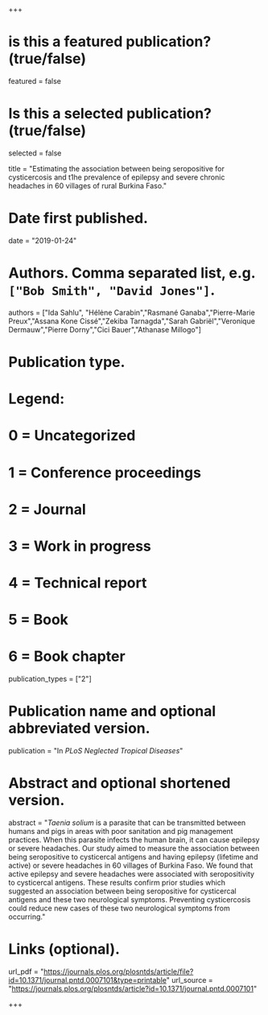 +++
# is this a featured publication? (true/false)
featured = false
# Is this a selected publication? (true/false)
selected = false

title = "Estimating the association between being seropositive for
cysticercosis and t1he prevalence of epilepsy and severe chronic headaches in 60 villages of
rural Burkina Faso."

# Date first published.
date = "2019-01-24"

# Authors. Comma separated list, e.g. `["Bob Smith", "David Jones"]`.
authors = ["Ida Sahlu", "Hélėne Carabin","Rasmané Ganaba","Pierre-Marie Preux","Assana Kone Cissé","Zekiba Tarnagda","Sarah Gabriël","Veronique Dermauw","Pierre Dorny","Cici Bauer","Athanase Millogo"]

# Publication type.
# Legend:
# 0 = Uncategorized
# 1 = Conference proceedings
# 2 = Journal
# 3 = Work in progress
# 4 = Technical report
# 5 = Book
# 6 = Book chapter
publication_types = ["2"]

# Publication name and optional abbreviated version.
publication = "In *PLoS Neglected Tropical Diseases*"

# Abstract and optional shortened version.
abstract = "*Taenia solium* is a parasite that can be transmitted between humans and pigs in areas with poor sanitation and pig management practices. When this parasite infects the human brain, it can cause epilepsy or severe headaches. Our study aimed to measure the association between being seropositive to cysticercal antigens and having epilepsy (lifetime and active) or severe headaches in 60 villages of Burkina Faso. We found that active epilepsy and severe headaches were associated with seropositivity to cysticercal antigens. These results confirm prior studies which suggested an association between being seropositive for cysticercal antigens and these two neurological symptoms. Preventing cysticercosis could reduce new cases of these two neurological symptoms from occurring."


# Links (optional).
url_pdf = "https://journals.plos.org/plosntds/article/file?id=10.1371/journal.pntd.0007101&type=printable"
url_source = "https://journals.plos.org/plosntds/article?id=10.1371/journal.pntd.0007101"


+++

